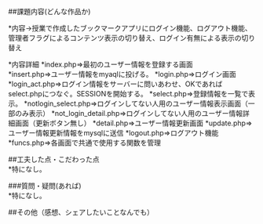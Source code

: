 ##課題内容(どんな作品か)  

*内容→授業で作成したブックマークアプリにログイン機能、ログアウト機能、管理者フラグによるコンテンツ表示の切り替え、ログイン有無による表示の切り替え  
    
*内容詳細
 *index.php⇒最初のユーザー情報を登録する画面  
 *insert.php⇒ユーザー情報をmyaqlに投げる。
 *login.php⇒ログイン画面
 *login_act.php⇒ログイン情報をサーバーに問いあわせ、OKであればselect.phpにつなぐ。SESSIONを開始する。
 *select.php⇒登録情報を一覧で表示。
 *notlogin_select.php⇒ログインしてない人用のユーザー情報表示画面（一部のみ表示）
 *not_login_detail.php⇒ログインしてない人用のユーザー情報詳細画面（更新ボタン無し）
 *detail.php⇒ユーザー情報更新画面
 *update.php⇒ユーザー情報更新情報をmysqlに送信
 *logout.php⇒ログアウト機能
 *funcs.php⇒各画面で共通で使用する関数を管理

##工夫した点・こだわった点  
*特になし。  
 
###質問・疑問(あれば)  
*特になし。  


##その他（感想、シェアしたいことなんでも）